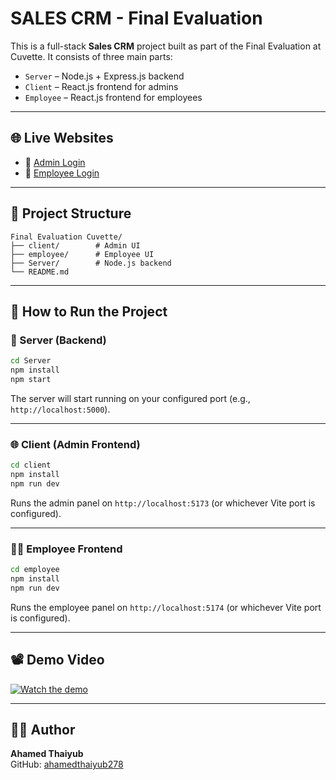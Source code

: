 # SALES CRM - Final Evaluation

This is a full-stack **Sales CRM** project built as part of the Final Evaluation at Cuvette. It consists of three main parts:

- `Server` – Node.js + Express.js backend
- `Client` – React.js frontend for admins
- `Employee` – React.js frontend for employees

---
## 🌐 Live Websites

- 🔑 [Admin Login](https://adminloginpage-cuvette.netlify.app)
- 👷 [Employee Login](https://employeeloginsales.netlify.app/)

---

## 📁 Project Structure

```
Final Evaluation Cuvette/
├── client/        # Admin UI
├── employee/      # Employee UI
├── Server/        # Node.js backend
└── README.md
```

---

## 🚀 How to Run the Project

### 🔧 Server (Backend)

```bash
cd Server
npm install
npm start
```

The server will start running on your configured port (e.g., `http://localhost:5000`).

---

### 🌐 Client (Admin Frontend)

```bash
cd client
npm install
npm run dev
```

Runs the admin panel on `http://localhost:5173` (or whichever Vite port is configured).

---

### 👨‍💼 Employee Frontend

```bash
cd employee
npm install
npm run dev
```

Runs the employee panel on `http://localhost:5174` (or whichever Vite port is configured).

---

## 📽️ Demo Video

[![Watch the demo](https://img.youtube.com/vi/h1jlC6UMaao/0.jpg)](https://youtu.be/h1jlC6UMaao?si=ijDuK_85zMaO_ODi)

---


## 🧑‍💻 Author

**Ahamed Thaiyub**  
GitHub: [ahamedthaiyub278](https://github.com/ahamedthaiyub278)
